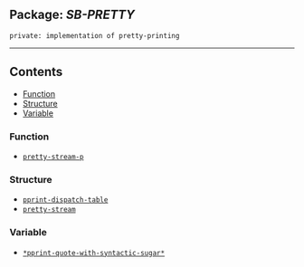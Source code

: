 ## Package: ***SB-PRETTY***
```
private: implementation of pretty-printing
```
---
## Contents
- [Function](#function)
- [Structure](#structure)
- [Variable](#variable)


### Function
- [`pretty-stream-p`](function/pretty-stream-p.md)


### Structure
- [`pprint-dispatch-table`](structure/pprint-dispatch-table.md)
- [`pretty-stream`](structure/pretty-stream.md)


### Variable
- [`*pprint-quote-with-syntactic-sugar*`](variable/$pprint-quote-with-syntactic-sugar$.md)
